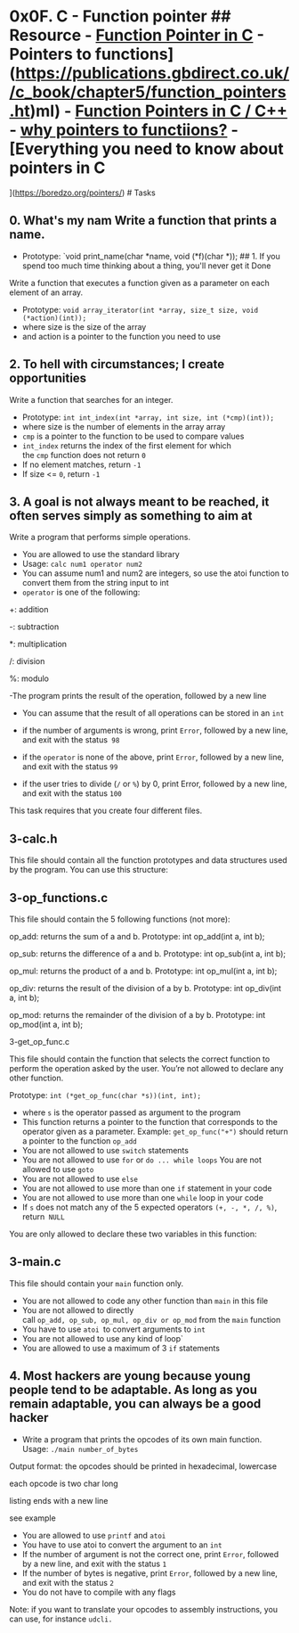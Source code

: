 # 0x0F. C - Function pointer                                                                        ## Resource                                                                                         - [Function Pointer in C](https://www.geeksforgeeks.org/function-pointer-in-c/)                      - Pointers to functions](https://publications.gbdirect.co.uk//c_book/chapter5/function_pointers.ht)ml)                                                - [Function Pointers in C / C++](https://www.youtube.com/watch?v=ynYtgGUNelE)                       - [why pointers to functiions?](https://m.youtube.com/watch?v=sxTFSDAZM8s&feature=youtu.be)         - [Everything you need to know about pointers in C
](https://boredzo.org/pointers/)
                                                                                                    # Tasks
 ## 0. What's my nam                               Write a function that prints a name.
- Prototype: `void print_name(char *name, void (*f)(char *));
                                                                                                    ## 1. If you spend too much time thinking about a thing, you'll never get it Done

Write a function that executes a function given as a parameter on each element of an array.

- Prototype: `void array_iterator(int *array, size_t size, void (*action)(int));`
- where size is the size of the array
- and action is a pointer to the function you need to use


## 2. To hell with circumstances; I create opportunities

Write a function that searches for an integer.

- Prototype: `int int_index(int *array, int size, int (*cmp)(int));`
- where size is the number of elements in the array array
- `cmp` is a pointer to the function to be used to compare values
- `int_index` returns the index of the first element for which the `cmp` function does not return `0`
- If no element matches, return `-1`
- If size <= `0`, return `-1`


##  3. A goal is not always meant to be reached, it often serves simply as something to aim at

Write a program that performs simple operations.
- You are allowed to use the standard library
- Usage: `calc num1 operator num2`
- You can assume num1 and num2 are integers, so use the atoi function to convert them from the string input to int
- `operator` is one of the following:

+: addition

-: subtraction

*: multiplication

/: division

%: modulo

-The program prints the result of the operation, followed by a new line
- You can assume that the result of all operations can be stored in an `int`
- if the number of arguments is wrong, print `Error`, followed by a new line, and exit with the status` 98`
- if the `operator` is none of the above, print `Error`, followed by a new line, and exit with the status `99`

- if the user tries to divide (`/` or `%`) by 0, print Error, followed by a new line, and exit with the status `100`

This task requires that you create four different files.

## 3-calc.h

This file should contain all the function prototypes and data structures used by the program. You can use this structure:


## 3-op_functions.c

This file should contain the 5 following functions (not more):

op_add: returns the sum of a and b. Prototype: int op_add(int a, int b);

op_sub: returns the difference of a and b. Prototype: int op_sub(int a, int b);

op_mul: returns the product of a and b. Prototype: int op_mul(int a, int b);

op_div: returns the result of the division of a by b. Prototype: int op_div(int a, int b);

op_mod: returns the remainder of the division of a by b. Prototype: int op_mod(int a, int b);

3-get_op_func.c

This file should contain the function that selects the correct function to perform the operation asked by the user. You’re not allowed to declare any other function.

Prototype: `int (*get_op_func(char *s))(int, int);`
- where `s` is the operator passed as argument to the program
- This function returns a pointer to the function that corresponds to the operator given as a parameter. Example: `get_op_func("+")` should return a pointer to the function `op_add`
- You are not allowed to use `switch` statements
- You are not allowed to use `for` or `do ... while loops`
You are not allowed to use `goto`
- You are not allowed to use `else`
- You are not allowed to use more than one `if` statement in your code
- You are not allowed to use more than one `while` loop in your code
- If `s` does not match any of the 5 expected operators `(+, -, *, /, %)`, return` NULL`

You are only allowed to declare these two variables in this function:

## 3-main.c

This file should contain your `main` function only.

- You are not allowed to code any other function than `main` in this file
- You are not allowed to directly call `op_add, op_sub, op_mul, op_div or op_mod` from the `main` function
- You have to use `atoi `to convert arguments to `int`
- You are not allowed to use any kind of loop`
- You are allowed to use a maximum of 3 `if` statements

## 4. Most hackers are young because young people tend to be adaptable. As long as you remain adaptable, you can always be a good hacker

- Write a program that prints the opcodes of its own main function.
Usage: `./main number_of_bytes`

Output format:
the opcodes should be printed in hexadecimal, lowercase

each opcode is two char long

listing ends with a new line

see example

- You are allowed to use `printf` and `atoi`
- You have to use atoi to convert the argument to an `int`
- If the number of argument is not the correct one, print `Error`, followed by a new line, and exit with the status `1`
- If the number of bytes is negative, print `Error`, followed by a new line, and exit with the status `2`
- You do not have to compile with any flags

Note: if you want to translate your opcodes to assembly instructions, you can use, for instance `udcli.`

